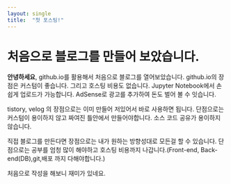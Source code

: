 ```yaml
---
layout: single
title:  "첫 포스팅!"
---
```


# 처음으로 블로그를 만들어 보았습니다.

**안녕하세요**, github.io를 활용해서 처음으로 블로그를 열어보았습니다.
github.io의 장점은 커스텀이 좋습니다. 그리고 호스팅 비용도 없습니다. 
Jupyter Notebook에서 손쉽게 업로드가 가능합니다.
AdSense로 광고를 추가하여 돈도 벌어 볼 수 잇습니다.

tistory, velog 의 장점으로는 이미 만들어 저있어서 바로 사용하면 됩니다. 
단점으로는 커스텀이 용이하지 않고 짜여진 틀안에서 만들어야합니다.
소스 코드 공유가 용이하지 않습니다.

직접 블로그를 만든다면 장점으로는 내가 원하는 방향성대로 모든걸 할 수 있습니다.
단점으로는 공부를 엄청 많이 해야하고 호스팅 비용까지 나갑니다.(Front-end, Back-end(DB),git,배포 까지 다해야합니다.)

처음으로 작성을 해보니 재미가 있네요.
